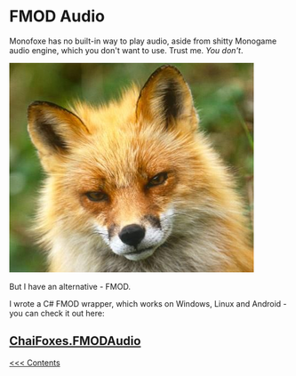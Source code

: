 # FMOD Audio

Monofoxe has no built-in way to play audio, aside from shitty Monogame audio engine, which you don't want to use. Trust me. *You don't*.

![](FoxeStares.png)

But I have an alternative - FMOD.

I wrote a C# FMOD wrapper, which works on Windows, Linux and Android - you can check it out here:

## [ChaiFoxes.FMODAudio](https://github.com/Martenfur/ChaiFoxes.FMODAudio/)



[<<< Contents](Contents.md)





